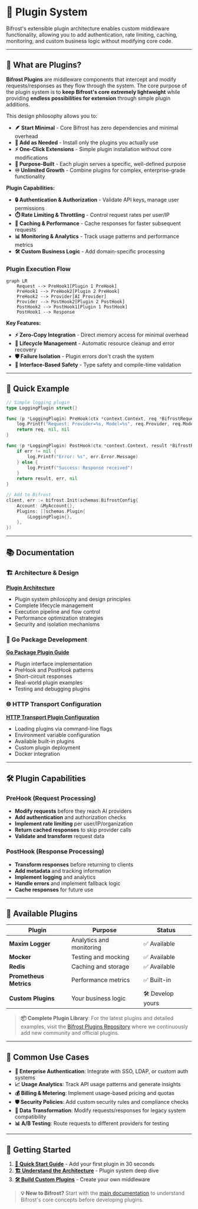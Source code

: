 # 🔌 Plugin System

Bifrost's extensible plugin architecture enables custom middleware functionality, allowing you to add authentication, rate limiting, caching, monitoring, and custom business logic without modifying core code.

---

## 🎯 What are Plugins?

**Bifrost Plugins** are middleware components that intercept and modify requests/responses as they flow through the system. The core purpose of the plugin system is to **keep Bifrost's core extremely lightweight** while providing **endless possibilities for extension** through simple plugin additions.

This design philosophy allows you to:

- **🪶 Start Minimal** - Core Bifrost has zero dependencies and minimal overhead
- **🔌 Add as Needed** - Install only the plugins you actually use
- **⚡ One-Click Extensions** - Simple plugin installation without core modifications
- **🎯 Purpose-Built** - Each plugin serves a specific, well-defined purpose
- **♾️ Unlimited Growth** - Combine plugins for complex, enterprise-grade functionality

**Plugin Capabilities:**

- **🔒 Authentication & Authorization** - Validate API keys, manage user permissions
- **⏱️ Rate Limiting & Throttling** - Control request rates per user/IP
- **💾 Caching & Performance** - Cache responses for faster subsequent requests
- **📊 Monitoring & Analytics** - Track usage patterns and performance metrics
- **🛠️ Custom Business Logic** - Add domain-specific processing

### Plugin Execution Flow

```mermaid
graph LR
    Request --> PreHook1[Plugin 1 PreHook]
    PreHook1 --> PreHook2[Plugin 2 PreHook]
    PreHook2 --> Provider[AI Provider]
    Provider --> PostHook2[Plugin 2 PostHook]
    PostHook2 --> PostHook1[Plugin 1 PostHook]
    PostHook1 --> Response
```

**Key Features:**

- **⚡ Zero-Copy Integration** - Direct memory access for minimal overhead
- **🔄 Lifecycle Management** - Automatic resource cleanup and error recovery
- **🛡️ Failure Isolation** - Plugin errors don't crash the system
- **📐 Interface-Based Safety** - Type safety and compile-time validation

---

## 🚀 Quick Example

```go
// Simple logging plugin
type LoggingPlugin struct{}

func (p *LoggingPlugin) PreHook(ctx *context.Context, req *BifrostRequest) (*BifrostRequest, *PluginShortCircuit, error) {
    log.Printf("Request: Provider=%s, Model=%s", req.Provider, req.Model)
    return req, nil, nil
}

func (p *LoggingPlugin) PostHook(ctx *context.Context, result *BifrostResponse, err *BifrostError) (*BifrostResponse, *BifrostError, error) {
    if err != nil {
        log.Printf("Error: %s", err.Error.Message)
    } else {
        log.Printf("Success: Response received")
    }
    return result, err, nil
}

// Add to Bifrost
client, err := bifrost.Init(schemas.BifrostConfig{
    Account: &MyAccount{},
    Plugins: []schemas.Plugin{
        &LoggingPlugin{},
    },
})
```

---

## 📚 Documentation

### 🏗️ Architecture & Design

**[Plugin Architecture](architecture/plugins.md)**

- Plugin system philosophy and design principles
- Complete lifecycle management
- Execution pipeline and flow control
- Performance optimization strategies
- Security and isolation mechanisms

### 🔧 Go Package Development

**[Go Package Plugin Guide](usage/go-package/plugins.md)**

- Plugin interface implementation
- PreHook and PostHook patterns
- Short-circuit responses
- Real-world plugin examples
- Testing and debugging plugins

### 🌐 HTTP Transport Configuration

**[HTTP Transport Plugin Configuration](usage/http-transport/configuration/plugins.md)**

- Loading plugins via command-line flags
- Environment variable configuration
- Available built-in plugins
- Custom plugin deployment
- Docker integration

---

## 🛠️ Plugin Capabilities

### PreHook (Request Processing)

- **Modify requests** before they reach AI providers
- **Add authentication** and authorization checks
- **Implement rate limiting** per user/IP/organization
- **Return cached responses** to skip provider calls
- **Validate and transform** request data

### PostHook (Response Processing)

- **Transform responses** before returning to clients
- **Add metadata** and tracking information
- **Implement logging** and analytics
- **Handle errors** and implement fallback logic
- **Cache responses** for future use

---

## 🔧 Available Plugins

| Plugin                 | Purpose                  | Status           |
| ---------------------- | ------------------------ | ---------------- |
| **Maxim Logger**       | Analytics and monitoring | ✅ Available     |
| **Mocker**             | Testing and mocking      | ✅ Available     |
| **Redis**              | Caching and storage      | ✅ Available     |
| **Prometheus Metrics** | Performance metrics      | ✅ Built-in      |
| **Custom Plugins**     | Your business logic      | 🛠️ Develop yours |

> **📦 Complete Plugin Library**: For the latest plugins and detailed examples, visit the [Bifrost Plugins Repository](https://github.com/maximhq/bifrost/tree/main/plugins) where we continuously add new community and official plugins.

---

## 🎯 Common Use Cases

- **🔐 Enterprise Authentication**: Integrate with SSO, LDAP, or custom auth systems
- **📈 Usage Analytics**: Track API usage patterns and generate insights
- **💰 Billing & Metering**: Implement usage-based pricing and quotas
- **🛡️ Security Policies**: Add custom security rules and compliance checks
- **🔄 Data Transformation**: Modify requests/responses for legacy system compatibility
- **📊 A/B Testing**: Route requests to different providers for testing

---

## 🎉 Getting Started

1. **[📖 Quick Start Guide](quickstart/README.md)** - Add your first plugin in 30 seconds
2. **[🏗️ Understand the Architecture](architecture/plugins.md)** - Plugin system deep dive
3. **[🛠️ Build Custom Plugins](usage/go-package/plugins.md)** - Create your own middleware

> **💡 New to Bifrost?** Start with the [main documentation](README.md) to understand Bifrost's core concepts before developing plugins.
